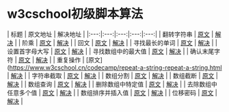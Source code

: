 # w3cschool初级脚本算法

| 标题 | 原文地址 | 解决地址 |
|:---:|:---:|:---:|:---:|:---:|
| 翻转字符串 | [原文](https://www.w3cschool.cn/codecamp/reverse-a-string.html) | [解决](https://github.com/sihai00/training-javascript/tree/master/w3cschool-easy/reverse-a-string.js) | 
| 阶乘 | [原文](https://www.w3cschool.cn/codecamp/factorialize-a-number.html) | [解决](https://github.com/sihai00/training-javascript/tree/master/w3cschool-easy／factorialize-a-number.js) |
| 回文 | [原文](https://www.w3cschool.cn/codecamp/check-for-palindromes.html) | [解决](https://github.com/sihai00/training-javascript/tree/master/w3cschool-easy／check-for-palindromes.js) |
| 寻找最长的单词 | [原文](https://www.w3cschool.cn/codecamp/find-the-longest-word-in-a-string.html) | [解决](https://github.com/sihai00/training-javascript/tree/master/w3cschool-easy／find-the-longest-word-in-a-string.js) |
| 设置首字母大写 | [原文](https://www.w3cschool.cn/codecamp/title-case-a-sentence.html) | [解决](https://github.com/sihai00/training-javascript/tree/master/w3cschool-easy／title-case-a-sentence.js) |
| 寻找数组中的最大值 | [原文](https://www.w3cschool.cn/codecamp/return-largest-numbers-in-arrays.html) | [解决](https://github.com/sihai00/training-javascript/tree/master/w3cschool-easy／return-largest-numbers-in-arrays.js) |
| 确认末尾字符 | [原文](https://www.w3cschool.cn/codecamp/confirm-the-ending.html) | [解决](https://github.com/sihai00/training-javascript/tree/master/w3cschool-easy／confirm-the-ending.js) |
| 重复操作 | [原文](https://www.w3cschool.cn/codecamp/repeat-a-string-repeat-a-string.html | [解决](https://github.com/sihai00/training-javascript/tree/master/w3cschool-easy／repeat-a-string-repeat-a-string.js) |
| 字符串截取 | [原文](https://www.w3cschool.cn/codecamp/truncate-a-string.html) | [解决](https://github.com/sihai00/training-javascript/tree/master/w3cschool-easy／truncate-a-string.js) |
| 数组分割 | [原文](https://www.w3cschool.cn/codecamp/chunky-monkey.html) | [解决](https://github.com/sihai00/training-javascript/tree/master/w3cschool-easy／chunky-monkey.js) |
| 数组截断 | [原文](https://www.w3cschool.cn/codecamp/slasher-flick.html) | [解决](https://github.com/sihai00/training-javascript/tree/master/w3cschool-easy／slasher-flick.js) |
| 数组查询 | [原文](https://www.w3cschool.cn/codecamp/mutations.html) | [解决](https://github.com/sihai00/training-javascript/tree/master/w3cschool-easy／mutations.js) |
| 删除数组中特定值 | [原文](https://www.w3cschool.cn/codecamp/falsy-bouncer.html) | [解决](https://github.com/sihai00/training-javascript/tree/master/w3cschool-easy／falsy-bouncer.js) |
| 去除数组中任意多个值 | [原文](https://www.w3cschool.cn/codecamp/seek-and-destroy.html) | [解决](https://github.com/sihai00/training-javascript/tree/master/w3cschool-easy／seek-and-destroy.js) |
| 数组排序并插入值 | [原文](https://www.w3cschool.cn/codecamp/where-do-i-belong.html) | [解决](https://github.com/sihai00/training-javascript/tree/master/w3cschool-easy／where-do-i-belong.js) |
| 位移密码 | [原文](https://www.w3cschool.cn/codecamp/caesars-cipher.html) | [解决](https://github.com/sihai00/training-javascript/tree/master/w3cschool-easy／caesars-cipher.js) |